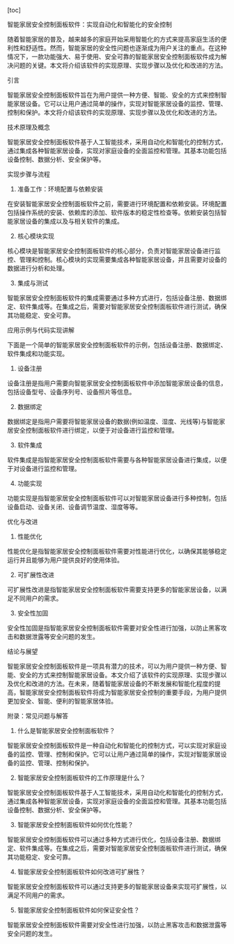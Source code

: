 
[toc]                    
                
                
智能家居安全控制面板软件：实现自动化和智能化的安全控制

随着智能家居的普及，越来越多的家庭开始采用智能化的方式来提高家庭生活的便利性和舒适性。然而，智能家居的安全性问题也逐渐成为用户关注的重点。在这种情况下，一款功能强大、易于使用、安全可靠的智能家居安全控制面板软件成为解决问题的关键。本文将介绍该软件的实现原理、实现步骤以及优化和改进的方法。

引言

智能家居安全控制面板软件旨在为用户提供一种方便、智能、安全的方式来控制智能家居设备。它可以让用户通过简单的操作，实现对智能家居设备的监控、管理、控制和保护。本文将介绍该软件的实现原理、实现步骤以及优化和改进的方法。

技术原理及概念

智能家居安全控制面板软件基于人工智能技术，采用自动化和智能化的控制方式，通过集成各种智能家居设备，实现对家庭设备的全面监控和管理。其基本功能包括设备控制、数据分析、安全保护等。

实现步骤与流程

1. 准备工作：环境配置与依赖安装

在安装智能家居安全控制面板软件之前，需要进行环境配置和依赖安装。环境配置包括操作系统的安装、依赖库的添加、软件版本的稳定性检查等。依赖安装包括智能家居设备的集成以及与相关软件的集成。

2. 核心模块实现

核心模块是智能家居安全控制面板软件的核心部分，负责对智能家居设备进行监控、管理和控制。核心模块的实现需要集成各种智能家居设备，并且需要对设备的数据进行分析和处理。

3. 集成与测试

智能家居安全控制面板软件的集成需要通过多种方式进行，包括设备注册、数据绑定、软件集成等。在集成之后，需要对智能家居安全控制面板软件进行测试，确保其功能稳定、安全可靠。

应用示例与代码实现讲解

下面是一个简单的智能家居安全控制面板软件的示例，包括设备注册、数据绑定、软件集成和功能实现。

1. 设备注册

设备注册是指用户需要向智能家居安全控制面板软件中添加智能家居设备的信息，包括设备型号、设备序列号、设备照片等信息。

2. 数据绑定

数据绑定是指用户需要将智能家居设备的数据(例如温度、湿度、光线等)与智能家居安全控制面板软件进行绑定，以便于对设备进行监控和管理。

3. 软件集成

软件集成是指智能家居安全控制面板软件需要与各种智能家居设备进行集成，以便于对设备进行监控和管理。

4. 功能实现

功能实现是指智能家居安全控制面板软件可以对智能家居设备进行多种控制，包括设备启动、设备关闭、设备调节温度、湿度等等。

优化与改进

1. 性能优化

性能优化是指智能家居安全控制面板软件需要对性能进行优化，以确保其能够稳定运行并且能够为用户提供良好的使用体验。

2. 可扩展性改进

可扩展性改进是指智能家居安全控制面板软件需要支持更多的智能家居设备，以满足不同用户的需求。

3. 安全性加固

安全性加固是指智能家居安全控制面板软件需要对安全性进行加强，以防止黑客攻击和数据泄露等安全问题的发生。

结论与展望

智能家居安全控制面板软件是一项具有潜力的技术，可以为用户提供一种方便、智能、安全的方式来控制智能家居设备。本文介绍了该软件的实现原理、实现步骤以及优化和改进的方法。在未来，随着智能家居设备的不断发展和智能化程度的提高，智能家居安全控制面板软件将成为智能家居安全控制的重要手段，为用户提供更加安全、智能、便利的智能家居体验。

附录：常见问题与解答

1. 什么是智能家居安全控制面板软件？

智能家居安全控制面板软件是一种自动化和智能化的控制方式，可以实现对家庭设备的监控、管理、控制和保护。它可以让用户通过简单的操作，实现对智能家居设备的监控、管理、控制和保护。

2. 智能家居安全控制面板软件的工作原理是什么？

智能家居安全控制面板软件基于人工智能技术，采用自动化和智能化的控制方式，通过集成各种智能家居设备，实现对家庭设备的全面监控和管理。其基本功能包括设备控制、数据分析、安全保护等。

3. 智能家居安全控制面板软件如何优化性能？

智能家居安全控制面板软件可以通过多种方式进行优化，包括设备注册、数据绑定、软件集成等。在集成之后，需要对智能家居安全控制面板软件进行测试，确保其功能稳定、安全可靠。

4. 智能家居安全控制面板软件如何改进可扩展性？

智能家居安全控制面板软件可以通过支持更多的智能家居设备来实现可扩展性，以满足不同用户的需求。

5. 智能家居安全控制面板软件如何保证安全性？

智能家居安全控制面板软件需要对安全性进行加强，以防止黑客攻击和数据泄露等安全问题的发生。

